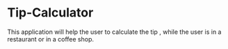 # Tip-Calculator
This application will help the user to calculate the tip , while the user is in a  restaurant  or in a coffee shop.
